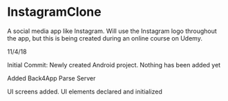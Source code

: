 # InstagramClone
A social media app like Instagram. Will use the Instagram logo throughout the app, but this is being created during an online course on Udemy.

11/4/18

Initial Commit:
Newly created Android project. Nothing has been added yet

Added Back4App Parse Server

UI screens added. UI elements declared and initialized
